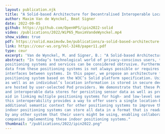 ```yaml
---
layout: publication.njk
title: "A Solid-based Architecture for Decentralised Interoperable Location Data"
author: Maxim Van de Wynckel, Beat Signer
date: 2022-09-05
github: https://github.com/OpenHPS/ipin2022-solid
video: /publications/2022/WiP65_MaximVandeWynckel.mp4
show_video: true
pdf: https://solid.maximvdw.be/publications/a-solid-based-architecture-for-decentralised-interoperable-location-data.pdf
link: https://ceur-ws.org/Vol-3248/paper11.pdf
type: ceur
excerpt: 'Van de Wynckel, M. and Signer, B.: "A Solid-based Architecture for Decentralised Interoperable Location Data", Proceedings of IPIN 2022 (WiP), 12th International Conference on Indoor Positioning and Indoor Navigation, Beijing, China, September 2022'
abstract: "In today’s technological world of privacy-conscious users, the tracking of individuals via different
positioning systems and services can be considered obtrusive. Furthermore, linking and integrating
data from these positioning systems is not always possible or requires the major effort of creating new
interfaces between systems. In this paper, we propose an architecture for the realisation of a decentralised
positioning system based on the W3C’s Solid platform specification. Using this specification, sensor data
as well as an individual’s location information is stored in secure decentralised data stores called Pods, that
are hosted by user-selected Pod providers. We demonstrate that these Pods do not only offer transparent
and interoperable data stores for persisting sensor data as well as processed location information, but also
aid in linking multiple positioning systems for high- and low-level sensor fusion. For indoor positioning,
this interoperability provides a way to offer users a single location-based service while also providing
additional semantic context for other positioning systems to improve their data output. Developers of
indoor positioning systems can store all data in a format that is readable, understandable and accessible
by any other system that their users might be using, enabling collaboration between researchers and
companies implementing these indoor positioning systems."
thumbnail: "/publications/2022/ipin2022.png"
---
```

